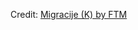 <div id="observablehq-27aed253"></div>
<p>Credit: <a href="https://observablehq.com/d/d1e5a145fe2b4455">Migracije (K) by FTM</a></p>

<link rel="stylesheet" href="https://cdn.jsdelivr.net/npm/@observablehq/inspector@5/dist/inspector.css">
<script type="module">
import {Runtime, Inspector} from "https://cdn.jsdelivr.net/npm/@observablehq/runtime@5/dist/runtime.js";
import define from "https://api.observablehq.com/d/d1e5a145fe2b4455.js?";
new Runtime().module(define, Inspector.into("#observablehq-27aed253"));
</script>
